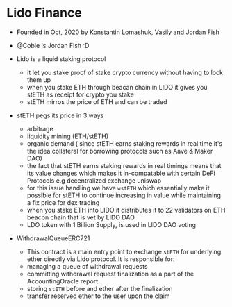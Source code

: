 # Lido Finance

- Founded in Oct, 2020 by Konstantin Lomashuk, Vasily and Jordan Fish
- @Cobie is Jordan Fish :D
- Lido is a liquid staking protocol
    - it let you stake proof of stake crypto currency without having to lock them up
    - when you stake ETH through beacan chain in LIDO it gives you stETH as receipt for crypto you stake
    - stETH mirros the price of ETH and can be traded 
- stETH pegs its price in 3 ways
    - arbitrage
    - liquidity mining (ETH/stETH)
    - organic demand ( since stETH earns staking rewards in real time it's the idea collateral for borrowing protocols such as Aave & Maker DAO)
    - the fact that stETH earns staking rewards in real timings means that its value changes which makes it in-compatable with certain DeFi Protocols e.g decentralized exchange uniswap
    - for this issue handling we have `wstETH` which essentially make it possible for stETH to continue increasing in value while maintaining a fix price for dex trading
    - when you stake ETH into LIDO it distributes it to 22 validators on ETH beacon chain that is vet by LIDO DAO
    - LDO token with 1 Billion Supply, is used in LIDO DAO voting
    
- WithdrawalQueueERC721
    - This contract is a main entry point to exchange `stETH` for underlying ether directly via Lido protocol. It is responsible for:
    - managing a queue of withdrawal requests
    - committing withdrawal request finalization as a part of the AccountingOracle report
    - storing `stETH` before and ether after the finalization
    - transfer reserved ether to the user upon the claim

